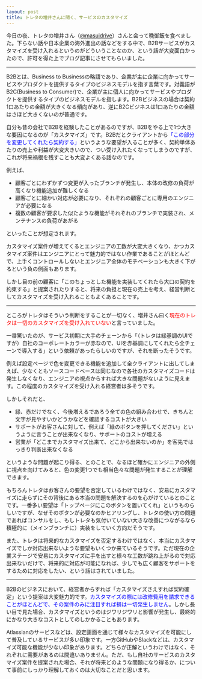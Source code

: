 ```yaml
---
layout: post
title: トレタの増井さんに聞く、サービスのカスタマイズ
---
```

今日の夜、トレタの増井さん（[@masuidrive](https://twitter.com/masuidrive)）さんと会って晩御飯を食べました。下らない話や日本企業の海外進出の話などをする中で、B2Bサービスがカスタマイズを受け入れるというのがどういうことなのか、という話が大変面白かったので、許可を得た上でブログ記事にさせてもらいました。


<hr>
B2Bとは、Business to Businessの略語であり、企業が主に企業に向かってサービスやプロダクトを提供するタイプのビジネスモデルを指す言葉です。対義語がB2C(Business to Consumer)で、企業が主に個人に向かってサービスやプロダクトを提供するタイプのビジネスモデルを指します。B2Bビジネスの場合は契約1口あたりの金額が大きくなる傾向があり、逆にB2Cビジネスは1口あたりの金額はさほど大きくないのが普通です。

自分も昔の会社でB2Bを経験したことがあるのですが、B2Bをやる上で1つ大きな要因になるのが「カスタマイズ」です。B2Bだとクライアントから<span style="color:blue">「この部分を変更してくれたら契約する」</span>というような要望が入ることが多く、契約単体あたりの売上や利益が大変大きいので、つい受け入れたくなってしまうのですが、これが将来禍根を残すことも大変よくある話なのです。

例えば、

- 顧客ごとにわずかずつ変更が入ったブランチが発生し、本体の改修の負荷が高くなり機能追加が難しくなる
- 顧客ごとに細かい対応が必要になり、それぞれの顧客ごとに専用のエンジニアが必要になる
- 複数の顧客が要求した似たような機能がそれぞれのブランチで実装され、メンテナンスの負荷があがる

といったことが想定されます。

カスタマイズ案件が増えてくるとエンジニアの工数が大変大きくなり、かつカスタマイズ案件はエンジニアにとって魅力的ではない作業であることがほとんどで、上手くコントロールしないとエンジニア全体のモチベーションも大きく下がるという負の側面もあります。

しかし目の前の顧客に「このちょっとした機能を実装してくれたら大口の契約を約束する」と提案されたりすると、将来の負担と現在の売上を考え、経営判断としてカスタマイズを受け入れることもよくあることです。

<hr>

ところがトレタはそういう判断をすることが一切なく、増井さん曰く<span style="color:red">現在のトレタは一切のカスタマイズを受け入れていない</span>と言っていました。

一番驚いたのが、サービス初期に大手のチェーンから「（トレタは緑基調のUIですが）自社のコーポレートカラーが赤なので、UIを赤基調にしてくれたら全チェーンで導入する」という依頼があったらしいのですが、それを断ったそうです。

例えば設定ページで色を変更できる機能を追加して全クライアントに出してしまえば、少なくともソースコードベースは同じなので各社のカスタマイズコードは発生しなくなり、エンジニアの視点からすれば大きな問題がないように見えます。この程度のカスタマイズを受け入れる経営者は多そうです。

しかしそれだと、

- 緑、赤だけでなく、今後増えるであろう全ての色の組み合わせで、きちんと文字が見やすいかどうかなどを確認するコストが大きい
- サポートがお客さんに対して、例えば「緑のボタンを押してください」というように言うことが出来なくなり、サポートのコストが増える
- 営業が「どこまでカスタマイズ出来て、どこから出来ないのか」を客先ではっきり判断出来なくなる

というような問題が起こり得る、とのことで、なるほど確かにエンジニアの外側に視点を向けてみると、色の変更1つでも相当色々な問題が発生することが理解できます。

もちろんトレタはお客さんの要望を否定しているわけではなく、安易にカスタマイズに走らずにその背後にある本当の問題を解決するのを心がけているとのことです。一番多い要望は「トップページにこのボタンを置いてくれ」というものらしいですが、なぜそのボタンが必要なのかヒアリングし、トレタの使い方の問題であればコンサルをし、もしトレタも気付いていない大きな改善につながるなら積極的に（メインブランチに）実装をしていく方向だそうです。

また、トレタは将来的なカスタマイズを否定するわけではなく、本当にカスタマイズでしか対応出来ないような要望もいくつか来ているそうです。ただ現在の企業ステージで安易にカスタマイズに手を出すと様々な工数が跳ね上がるので対応出来ないだけで、将来的に対応が可能になれば、少しでも広く顧客をサポートをするために対応をしたい、という話はされていました。

<hr>

B2Bのビジネスにおいて、経営者からすれば「カスタマイズさえすれば契約確定」という提案は大変魅力的です。<span style="color:blue">カスタマイズの際には改修費用を請求できることがほとんどで、その案件のみに注目すれば損は一切発生しません</span>。しかし長い目で見た場合、カスタマイズというのはジワリジワリと影響が発生し、最終的にかなり大きなコストとしてのしかかることもあります。

Atlassianのサービスなどは、設定画面を通じて様々なカスタマイズを可能にして普及しているサービスが多い印象です。一方GitHubやSlackなどは、カスタマイズ可能な機能が少ない印象があります。どちらが正解というわけではなく、それぞれに需要があるのは間違いありません。ただ、もし自社のサービスのカスタマイズ案件を提案された場合、それが将来どのような問題になり得るか、について事前にしっかり理解しておくのは大切なことだと思います。
